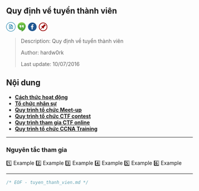 ## Quy định về tuyển thành viên

[![docs](icon/docs.png)](https://github.com/ks-is/docs)
[![chat](icon/chat.png)](https://gitter.im/ksis-group/chat)
[![fb](icon/fb.png)](https://www.facebook.com/groups/kmasouth.is)
[![meetup](icon/meet.png)](https://github.com/ks-is/meetup/issues)

> Description: Quy định về tuyển thành viên
>
> Author: hardw0rk
>
> Last update: 10/07/2016

## Nội dung

* **[Cách thức hoạt động](#cach-thuc-hoat-dong)**
* **[Tổ chức nhân sự](#to-chuc-nhan-su)**
* **[Quy trình tổ chức Meet-up](#meet-up)**
* **[Quy trình tổ chức CTF contest](#ctf-contest)**
* **[Quy trình tham gia CTF online](#ctf-online)**
* **[Quy trình tổ chức CCNA Training](#ccna-training)**

----

<a name="nguyen-tac-tham-gia"></a>
### Nguyên tắc tham gia

:one: Example
:two: Example
:three: Example
:four: Example
:five: Example
:six: Example




----

```C
/* EOF - tuyen_thanh_vien.md */
```
